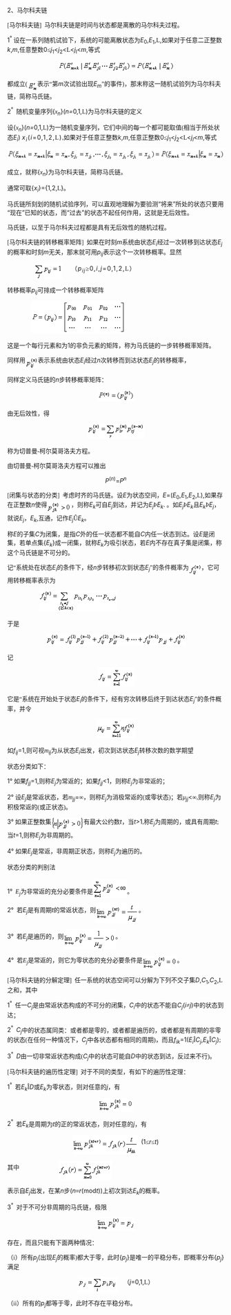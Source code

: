 <div class=Section1>
<p class=MsoNormal><span lang=EN-US>2</span><span lang=ZH-CN style='font-family:
宋体_GB2312'>、马尔科夫链</span></p>
<p class=MsoNormal><span lang=EN-US style='font-family:宋体_GB2312'>[</span><span
lang=ZH-CN style='font-family:宋体_GB2312'>马尔科夫链</span><span lang=EN-US
style='font-family:宋体_GB2312'>]&nbsp; </span><span lang=ZH-CN style='font-family:
宋体_GB2312'>马尔科夫链是时间与状态都是离散的马尔科夫过程。</span></p>
<p class=MsoNormal><span lang=EN-US>1<sup>°</sup></span><span lang=EN-US
style='font-family:宋体_GB2312'> </span><span lang=ZH-CN style='font-family:宋体_GB2312'>设在一系列随机试验下，系统的可能离散状态为</span><i><span
lang=EN-US>E</span></i><sub><span lang=EN-US>0</span></sub><span lang=EN-US>,<i>E</i><sub>1</sub>,</span><span
lang=EN-US style='font-family:"MT Extra"'>L</span><span lang=EN-US>,</span><span
lang=ZH-CN style='font-family:宋体_GB2312'>如果对于任意二正整数</span><i><span lang=EN-US>k</span></i><span
lang=EN-US>,<i>m</i>,</span><span lang=ZH-CN style='font-family:宋体_GB2312'>任意整数</span><span
lang=EN-US>0</span><span lang=ZH-CN style='font-family:宋体_GB2312'>≤</span><i><span
lang=EN-US>j</span></i><sub><span lang=EN-US>1</span></sub><span lang=EN-US>&lt;<i>j</i><sub>2</sub>&lt;</span><span
lang=EN-US style='font-family:"MT Extra"'>L</span><span lang=EN-US>&lt;<i>j</i><sub>l</sub>&lt;<i>m</i>,</span><span
lang=ZH-CN style='font-family:宋体_GB2312'>等式</span></p>
<p class=MsoNormal align=center style='text-align:center'><sub><span
lang=EN-US style='font-family:宋体_GB2312'><img width=269 height=25
src="res/17e9d95da129bdd93c34fb6cc6aaaa52_5876_files/image002.gif" u1:shapes="_x0000_i1025"></span></sub></p>
<p class=MsoNormal><span lang=ZH-CN style='font-family:宋体_GB2312'>都成立</span><span
lang=EN-US style='font-family:宋体_GB2312'>(<sub><img width=23 height=24
src="res/17e9d95da129bdd93c34fb6cc6aaaa52_5876_files/image004.gif" u1:shapes="_x0000_i1026"
align=absmiddle></sub></span><span lang=ZH-CN style='font-family:宋体_GB2312'>表示“第</span><i><span
lang=EN-US>m</span></i><span lang=ZH-CN style='font-family:宋体_GB2312'>次试验出现</span><i><span
lang=EN-US>E<sub>m</sub></span></i><span lang=ZH-CN style='font-family:宋体_GB2312'>”</span><span
lang=ZH-CN style='font-family:宋体_GB2312'>的事件</span><span lang=EN-US
style='font-family:宋体_GB2312'>)</span><span lang=ZH-CN style='font-family:宋体_GB2312'>，那末称这一随机试验列为马尔科夫链，简称马氏链。</span></p>
<p class=MsoNormal><span lang=EN-US>2<sup>° </sup></span><span lang=EN-US
style='font-family:宋体_GB2312'>&nbsp;</span><span lang=ZH-CN style='font-family:
宋体_GB2312'>随机变量序列</span><span lang=EN-US>{</span><i><span lang=EN-US
style='font-family:Symbol'>x</span><sub><span lang=EN-US>n</span></sub></i><span
lang=EN-US>}(<i>n=</i>0,1,</span><span lang=EN-US style='font-family:"MT Extra"'>L</span><span
lang=EN-US>)</span><span lang=ZH-CN style='font-family:宋体_GB2312'>为马尔科夫链的定义</span></p>
<p class=MsoNormal><span lang=ZH-CN style='font-family:宋体_GB2312'>设</span><span
lang=EN-US>{</span><i><span lang=EN-US style='font-family:Symbol'>x</span><sub><span
lang=EN-US>n</span></sub></i><span lang=EN-US>}(<i>n=</i>0,1,</span><span
lang=EN-US style='font-family:"MT Extra"'>L</span><span lang=EN-US>)</span><span
lang=ZH-CN style='font-family:宋体_GB2312'>为一随机变量序列，它们中间的每一个都可能取值</span><span
lang=EN-US style='font-family:宋体_GB2312'>(</span><span lang=ZH-CN
style='font-family:宋体_GB2312'>相当于所处状态</span><i><span lang=EN-US>E<sub>i</sub></span></i><span
lang=EN-US>) <i><span style='letter-spacing:1.0pt'>x<sub>i</sub></span></i><span
style='letter-spacing:1.0pt'>(<i>i</i>=0,1,2,</span></span><span lang=EN-US
style='font-family:"MT Extra";letter-spacing:1.0pt'>L</span><span lang=EN-US
style='letter-spacing:1.0pt'>)</span><span lang=EN-US style='font-family:宋体_GB2312'>,</span><span
lang=ZH-CN style='font-family:宋体_GB2312'>如果对于任意正整数</span><i><span lang=EN-US>k</span></i><span
lang=EN-US>,<i>m</i>,</span><span lang=ZH-CN style='font-family:宋体_GB2312'>任意正整数</span><span
lang=EN-US>0</span><span lang=ZH-CN style='font-family:宋体_GB2312'>≤</span><i><span
lang=EN-US>j</span></i><sub><span lang=EN-US>1</span></sub><span lang=EN-US>&lt;<i>j</i><sub>2</sub>&lt;</span><span
lang=EN-US style='font-family:"MT Extra"'>L</span><span lang=EN-US>&lt;<i>j<sub>l</sub></i>&lt;<i>m</i>,</span><span
lang=ZH-CN style='font-family:宋体_GB2312'>等式</span></p>
<p class=MsoNormal><sub><span lang=EN-US style='font-family:宋体_GB2312'><img
width=525 height=27 src="res/17e9d95da129bdd93c34fb6cc6aaaa52_5876_files/image006.gif"
u1:shapes="_x0000_i1027"></span></sub></p>
<p class=MsoNormal><span lang=ZH-CN style='font-family:宋体_GB2312'>成立，就称</span><span
lang=EN-US>{</span><i><span lang=EN-US style='font-family:Symbol'>x</span><sub><span
lang=EN-US>n</span></sub></i><span lang=EN-US>}</span><span lang=ZH-CN
style='font-family:宋体_GB2312'>为马尔科夫链，简称马氏链。</span></p>
<p class=MsoNormal><span lang=ZH-CN style='font-family:宋体_GB2312'>通常可取</span><span
lang=EN-US>{<i>x<sub>i</sub></i>}={1,2,</span><span lang=EN-US
style='font-family:"MT Extra"'>L</span><span lang=EN-US>}</span><span
lang=ZH-CN style='font-family:宋体_GB2312'>。</span></p>
<p class=MsoBodyTextIndent><span lang=ZH-CN>马氏链所刻划的随机试验序列，可以直观地理解为要验测“将来”所处的状态只要用“现在”已知的状态，而“过去”的状态不起任何作用，这就是无后效性。</span></p>
<p class=MsoNormal><span lang=ZH-CN style='font-family:宋体_GB2312'>马氏链，以至于马尔科夫过程都是具有无后效性的随机过程。</span></p>
<p class=MsoNormal><span lang=EN-US style='font-family:宋体_GB2312'>[</span><span
lang=ZH-CN style='font-family:宋体_GB2312'>马尔科夫链的转移概率矩阵</span><span lang=EN-US
style='font-family:宋体_GB2312'>]&nbsp; </span><span lang=ZH-CN style='font-family:
宋体_GB2312'>如果在时刻</span><i><span lang=EN-US>m</span></i><span lang=ZH-CN
style='font-family:宋体_GB2312'>系统由状态</span><i><span lang=EN-US>E<sub>i</sub></span></i><span
lang=ZH-CN style='font-family:宋体_GB2312'>经过一次转移到达状态</span><i><span lang=EN-US>E<sub>j</sub></span></i><span
lang=ZH-CN style='font-family:宋体_GB2312'>的概率和时刻</span><i><span lang=EN-US>m</span></i><span
lang=ZH-CN style='font-family:宋体_GB2312'>无关，那末就可用</span><i><span lang=EN-US>p<sub>ij</sub></span></i><span
lang=ZH-CN style='font-family:宋体_GB2312'>表示这个一次转移概率。显然</span></p>
<p class=MsoNormal><span lang=EN-US style='font-family:宋体_GB2312'>&nbsp;&nbsp;&nbsp;&nbsp;&nbsp;&nbsp;&nbsp;&nbsp;&nbsp;&nbsp;&nbsp;&nbsp;&nbsp;&nbsp;&nbsp;&nbsp;&nbsp;
<sub><img width=64 height=37
src="res/17e9d95da129bdd93c34fb6cc6aaaa52_5876_files/image008.gif" u1:shapes="_x0000_i1035"
align=absmiddle></sub>&nbsp;&nbsp;&nbsp;&nbsp;&nbsp;</span><span lang=EN-US>&nbsp;</span><span
lang=ZH-CN style='font-family:宋体_GB2312;letter-spacing:1.0pt'>（</span><i><span
lang=EN-US style='letter-spacing:1.0pt'>p<sub>ij</sub></span></i><span
lang=ZH-CN style='font-family:宋体_GB2312;letter-spacing:1.0pt'>≥</span><span
lang=EN-US style='letter-spacing:1.0pt'>0,<i>i</i>,<i>j</i>=0,1,2,</span><span
lang=EN-US style='font-family:"MT Extra";letter-spacing:1.0pt'>L</span><span
lang=ZH-CN style='font-family:宋体_GB2312;letter-spacing:1.0pt'>）</span></p>
<p class=MsoNormal><span lang=ZH-CN style='font-family:宋体_GB2312'>转移概率</span><i><span
lang=EN-US>p<sub>ij</sub></span></i><span lang=ZH-CN style='font-family:宋体_GB2312'>可排成一个转移概率矩阵</span></p>
<p class=MsoNormal><span lang=EN-US style='font-family:宋体_GB2312'>&nbsp;&nbsp;&nbsp;&nbsp;&nbsp;&nbsp;&nbsp;&nbsp;&nbsp;&nbsp;&nbsp;&nbsp;&nbsp;&nbsp;&nbsp;
<sub><img width=217 height=75
src="res/17e9d95da129bdd93c34fb6cc6aaaa52_5876_files/image010.gif" u1:shapes="_x0000_i1036"></sub></span></p>
<p class=MsoNormal><span lang=ZH-CN style='font-family:宋体_GB2312'>这是一个每行元素和为</span><span
lang=EN-US>1</span><span lang=ZH-CN style='font-family:宋体_GB2312'>的非负元素的矩阵，称为马氏链的一步转移概率矩阵。</span></p>
<p class=MsoNormal><span lang=ZH-CN style='font-family:宋体_GB2312'>同样用</span><sub><span
lang=EN-US style='font-family:宋体_GB2312'><img width=29 height=27
src="res/17e9d95da129bdd93c34fb6cc6aaaa52_5876_files/image012.gif" u1:shapes="_x0000_i1037"
align=absmiddle></span></sub><span lang=ZH-CN style='font-family:宋体_GB2312'>表示系统由状态</span><i><span
lang=EN-US>E<sub>i</sub></span></i><span lang=ZH-CN style='font-family:宋体_GB2312'>经过</span><i><span
lang=EN-US>n</span></i><span lang=ZH-CN style='font-family:宋体_GB2312'>次转移而到达状态</span><i><span
lang=EN-US>E<sub>j</sub></span></i><span lang=ZH-CN style='font-family:宋体_GB2312'>的转移概率，</span></p>
<p class=MsoNormal><span lang=ZH-CN style='font-family:宋体_GB2312'>同样定义马氏链的</span><i><span
lang=EN-US>n</span></i><span lang=ZH-CN style='font-family:宋体_GB2312'>步转移概率矩阵：</span></p>
<p class=MsoNormal align=center style='text-align:center'><sub><span
lang=EN-US style='font-family:宋体_GB2312'><img width=85 height=27
src="res/17e9d95da129bdd93c34fb6cc6aaaa52_5876_files/image014.gif" u1:shapes="_x0000_i1038"></span></sub></p>
<p class=MsoNormal><span lang=ZH-CN style='font-family:宋体_GB2312'>由无后效性，得</span></p>
<p class=MsoNormal align=center style='text-align:center'><sub><span
lang=EN-US style='font-family:宋体_GB2312'><img width=133 height=36
src="res/17e9d95da129bdd93c34fb6cc6aaaa52_5876_files/image016.gif" u1:shapes="_x0000_i1039"></span></sub></p>
<p class=MsoNormal><span lang=ZH-CN style='font-family:宋体_GB2312'>称为切普曼</span><span
lang=EN-US style='font-family:宋体_GB2312'>-</span><span lang=ZH-CN
style='font-family:宋体_GB2312'>柯尔莫哥洛夫方程。</span></p>
<p class=MsoNormal><span lang=ZH-CN style='font-family:宋体_GB2312'>由切普曼</span><span
lang=EN-US style='font-family:宋体_GB2312'>-</span><span lang=ZH-CN
style='font-family:宋体_GB2312'>柯尔莫哥洛夫方程可以推出</span></p>
<p class=MsoNormal align=center style='text-align:center'><i><span lang=EN-US>P</span></i><sup><span
lang=EN-US>(<i>n</i>)</span></sup><span lang=EN-US>=<i>P<sup>n</sup></i></span></p>
<p class=MsoNormal><span lang=EN-US style='font-family:宋体_GB2312'>[</span><span
lang=ZH-CN style='font-family:宋体_GB2312'>闭集与状态的分类</span><span lang=EN-US
style='font-family:宋体_GB2312'>]&nbsp; </span><span lang=ZH-CN style='font-family:
宋体_GB2312'>考虑时齐的马氏链。设</span><i><span lang=EN-US>E</span></i><span lang=ZH-CN
style='font-family:宋体_GB2312'>为状态空间，</span><i><span lang=EN-US>E</span></i><span
lang=EN-US>=(<i>E</i><sub>0</sub>,<i>E</i><sub>1</sub>,<i>E</i><sub>2</sub>,</span><span
lang=EN-US style='font-family:"MT Extra"'>L</span><span lang=EN-US>),</span><span
lang=ZH-CN style='font-family:宋体_GB2312'>如果存在正整数</span><i><span lang=EN-US>n</span></i><span
lang=ZH-CN style='font-family:宋体_GB2312'>使得</span><sub><span lang=EN-US
style='font-family:宋体_GB2312'><img width=56 height=27
src="res/17e9d95da129bdd93c34fb6cc6aaaa52_5876_files/image018.gif" u1:shapes="_x0000_i1040"
align=absmiddle></span></sub><span lang=ZH-CN style='font-family:宋体_GB2312'>，则称</span><i><span
lang=EN-US>E<sub>k</sub></span></i><span lang=ZH-CN style='font-family:宋体_GB2312'>可自</span><i><span
lang=EN-US>E<sub>j</sub></span></i><span lang=ZH-CN style='font-family:宋体_GB2312'>到达，并记为</span><i><span
lang=EN-US>E<sub>j</sub></span></i><span lang=EN-US style='font-family:Symbol'>&THORN;</span><i><span
lang=EN-US>E<sub>k</sub></span></i><span lang=EN-US>.</span><span lang=EN-US
style='font-family:宋体_GB2312'> </span><span lang=ZH-CN style='font-family:宋体_GB2312'>。如</span><i><span
lang=EN-US>E<sub>j</sub></span></i><span lang=EN-US style='font-family:Symbol'>&THORN;</span><i><span
lang=EN-US>E<sub>k</sub></span></i><span lang=ZH-CN style='font-family:宋体_GB2312'>且</span><i><span
lang=EN-US>E<sub>k</sub></span></i><span lang=EN-US style='font-family:Symbol'>&THORN;</span><i><span
lang=EN-US>E<sub>j</sub></span></i><span lang=ZH-CN style='font-family:宋体_GB2312'>，</span><span
lang=ZH-CN style='font-family:宋体_GB2312'>就说</span><i><span lang=EN-US>E<sub>j</sub></span></i><span
lang=ZH-CN style='font-family:宋体_GB2312'>，</span><i><span lang=EN-US>E<sub>k</sub></span></i><span
lang=EN-US>,</span><span lang=ZH-CN style='font-family:宋体_GB2312'>互通，记作</span><i><span
lang=EN-US>E<sub>j</sub></span></i><span lang=EN-US style='font-family:Symbol'>&Ucirc;</span><i><span
lang=EN-US>E<sub>k</sub></span></i><span lang=ZH-CN style='font-family:宋体_GB2312'>。</span></p>
<p class=MsoNormal><span lang=ZH-CN style='font-family:宋体_GB2312'>称</span><i><span
lang=EN-US>E</span></i><span lang=ZH-CN style='font-family:宋体_GB2312'>的子集</span><i><span
lang=EN-US>C</span></i><span lang=ZH-CN style='font-family:宋体_GB2312'>为闭集，是指</span><i><span
lang=EN-US>C</span></i><span lang=ZH-CN style='font-family:宋体_GB2312'>外的任一状态都不能自</span><i><span
lang=EN-US>C</span></i><span lang=ZH-CN style='font-family:宋体_GB2312'>内任一状态到达。设</span><i><span
lang=EN-US>E</span></i><span lang=ZH-CN style='font-family:宋体_GB2312'>是闭集，若单点集</span><span
lang=EN-US>{<i>E<sub>k</sub></i>}</span><span lang=ZH-CN style='font-family:
宋体_GB2312'>成一闭集，就称</span><i><span lang=EN-US>E<sub>k</sub></span></i><span
lang=ZH-CN style='font-family:宋体_GB2312'>为吸引状态，若</span><i><span lang=EN-US>E</span></i><span
lang=ZH-CN style='font-family:宋体_GB2312'>内</span><span lang=ZH-CN
style='font-family:宋体_GB2312'>不存在真子集是闭集，称这个马氏链是不可分的。</span></p>
<p class=MsoNormal><span lang=ZH-CN style='font-family:宋体_GB2312'>记“系统处在状态</span><i><span
lang=EN-US>E<sub>i</sub></span></i><span lang=ZH-CN style='font-family:宋体_GB2312'>的条件下，经</span><i><span
lang=EN-US>n</span></i><span lang=ZH-CN style='font-family:宋体_GB2312'>步转移初次到状态</span><i><span
lang=EN-US>E<sub>j</sub></span></i><span lang=ZH-CN style='font-family:宋体_GB2312'>”</span><span
lang=ZH-CN style='font-family:宋体_GB2312'>的条件概率为</span><sub><span lang=EN-US
style='font-family:宋体_GB2312'><img width=29 height=27
src="res/17e9d95da129bdd93c34fb6cc6aaaa52_5876_files/image020.gif" u1:shapes="_x0000_i1041"
align=absmiddle></span></sub><span lang=ZH-CN style='font-family:宋体_GB2312'>，它可用转移概率表示为</span></p>
<p class=MsoNormal><span lang=EN-US style='font-family:宋体_GB2312'>&nbsp;&nbsp;&nbsp;&nbsp;&nbsp;&nbsp;&nbsp;&nbsp;&nbsp;&nbsp;&nbsp;&nbsp;&nbsp;&nbsp;&nbsp;&nbsp;&nbsp;&nbsp;&nbsp;&nbsp;
<sub><img width=181 height=49
src="res/17e9d95da129bdd93c34fb6cc6aaaa52_5876_files/image022.gif" u1:shapes="_x0000_i1042"></sub></span></p>
<p class=MsoNormal><span lang=ZH-CN style='font-family:宋体_GB2312'>于是</span></p>
<p class=MsoNormal align=center style='text-align:center'><sub><span
lang=EN-US style='font-family:宋体_GB2312'><img width=325 height=27
src="res/17e9d95da129bdd93c34fb6cc6aaaa52_5876_files/image024.gif" u1:shapes="_x0000_i1043"></span></sub></p>
<p class=MsoNormal><span lang=ZH-CN style='font-family:宋体_GB2312'>记</span></p>
<p class=MsoNormal align=center style='text-align:center'><sub><span
lang=EN-US style='font-family:宋体_GB2312'><img width=85 height=45
src="res/17e9d95da129bdd93c34fb6cc6aaaa52_5876_files/image026.gif" u1:shapes="_x0000_i1044"></span></sub></p>
<p class=MsoNormal><span lang=ZH-CN style='font-family:宋体_GB2312'>它是“系统在开始处于状态</span><i><span
lang=EN-US>E<sub>i</sub></span></i><span lang=ZH-CN style='font-family:宋体_GB2312'>的条件下，经有穷次转移后终于到达状态</span><i><span
lang=EN-US>E<sub>j</sub></span></i><span lang=ZH-CN style='font-family:宋体_GB2312'>”</span><span
lang=ZH-CN style='font-family:宋体_GB2312'>的条件概率，并令</span></p>
<p class=MsoNormal align=center style='text-align:center'><sub><span
lang=EN-US style='font-family:宋体_GB2312'><img width=92 height=45
src="res/17e9d95da129bdd93c34fb6cc6aaaa52_5876_files/image028.gif" u1:shapes="_x0000_i1045"></span></sub></p>
<p class=MsoNormal><span lang=ZH-CN style='font-family:宋体_GB2312'>如</span><i><span
lang=EN-US>f<sub>ij</sub></span></i><span lang=EN-US>=1,</span><span
lang=ZH-CN style='font-family:宋体_GB2312'>则可视</span><i><span lang=EN-US
style='font-family:Symbol'>m</span><sub><span lang=EN-US>ij</span></sub></i><span
lang=ZH-CN style='font-family:宋体_GB2312'>为从状态</span><i><span lang=EN-US>E<sub>i</sub></span></i><span
lang=ZH-CN style='font-family:宋体_GB2312'>出发，初次到达状态</span><i><span lang=EN-US>E<sub>j</sub></span></i><span
lang=ZH-CN style='font-family:宋体_GB2312'>转移次数的数学期望</span></p>
<p class=MsoNormal><span lang=ZH-CN style='font-family:宋体_GB2312'>状态分类如下：</span></p>
<p class=MsoNormal><span lang=EN-US>1</span><span lang=EN-US>°</span><span
lang=EN-US style='font-family:宋体_GB2312'> </span><span lang=ZH-CN
style='font-family:宋体_GB2312'>如果</span><i><span lang=EN-US>f<sub>jj</sub></span></i><span
lang=EN-US>=1,</span><span lang=ZH-CN style='font-family:宋体_GB2312'>则称</span><i><span
lang=EN-US>E<sub>j</sub></span></i><span lang=ZH-CN style='font-family:宋体_GB2312'>为常返的；如果</span><i><span
lang=EN-US>f<sub>jj</sub></span></i><span lang=EN-US>&lt;1</span><span
lang=ZH-CN style='font-family:宋体_GB2312'>，则称</span><i><span lang=EN-US>E<sub>j</sub></span></i><span
lang=ZH-CN style='font-family:宋体_GB2312'>为非常返的；</span></p>
<p class=MsoNormal><span lang=EN-US>2</span><span lang=EN-US>°</span><span
lang=EN-US style='font-family:宋体_GB2312'> </span><span lang=ZH-CN
style='font-family:宋体_GB2312'>设</span><i><span lang=EN-US>E<sub>j</sub></span></i><span
lang=ZH-CN style='font-family:宋体_GB2312'>是常返状态，若</span><i><span lang=EN-US
style='font-family:Symbol'>m</span><sub><span lang=EN-US>jj</span></sub></i><span
lang=EN-US>=</span><span lang=ZH-CN style='font-family:宋体_GB2312'>∞</span><span
lang=ZH-CN style='font-family:宋体_GB2312'>，则称</span><i><span lang=EN-US>E<sub>j</sub></span></i><span
lang=ZH-CN style='font-family:宋体_GB2312'>为消极常返的</span><span lang=EN-US
style='font-family:宋体_GB2312'>(</span><span lang=ZH-CN style='font-family:宋体_GB2312'>或零状态</span><span
lang=EN-US style='font-family:宋体_GB2312'>)</span><span lang=ZH-CN
style='font-family:宋体_GB2312'>；若</span><i><span lang=ZH-CN style='font-family:
宋体_GB2312'>μ</span><sub><span lang=EN-US>jj</span></sub></i><span lang=EN-US>&lt;</span><span
lang=ZH-CN style='font-family:宋体_GB2312'>∞</span><span lang=EN-US
style='font-family:宋体_GB2312'>,</span><span lang=ZH-CN style='font-family:宋体_GB2312'>则称</span><i><span
lang=EN-US>E<sub>j</sub></span></i><span lang=ZH-CN style='font-family:宋体_GB2312'>为积极常返的</span><span
lang=EN-US style='font-family:宋体_GB2312'>(</span><span lang=ZH-CN
style='font-family:宋体_GB2312'>或正状态</span><span lang=EN-US style='font-family:
宋体_GB2312'>)</span><span lang=ZH-CN style='font-family:宋体_GB2312'>。</span></p>
<p class=MsoNormal><span lang=EN-US>3</span><span lang=EN-US>°</span><span
lang=EN-US style='font-family:宋体_GB2312'> </span><span lang=ZH-CN
style='font-family:宋体_GB2312'>如果正整数集</span><sub><span lang=EN-US
style='font-family:宋体_GB2312'><img width=75 height=29
src="res/17e9d95da129bdd93c34fb6cc6aaaa52_5876_files/image030.gif" u1:shapes="_x0000_i1046"
align=absmiddle></span></sub><span lang=ZH-CN style='font-family:宋体_GB2312'>有最大公约数</span><i><span
lang=EN-US>t</span></i><span lang=ZH-CN style='font-family:宋体_GB2312'>，当</span><i><span
lang=EN-US>t</span></i><span lang=EN-US>&gt;1</span><span lang=EN-US
style='font-family:宋体_GB2312'>,</span><span lang=ZH-CN style='font-family:宋体_GB2312'>称</span><i><span
lang=EN-US>E<sub>j</sub></span></i><span lang=ZH-CN style='font-family:宋体_GB2312'>为周期的，或具有周期</span><i><span
lang=EN-US>t</span></i><span lang=EN-US style='font-family:宋体_GB2312'>;</span><span
lang=ZH-CN style='font-family:宋体_GB2312'>当</span><i><span lang=EN-US>t</span></i><span
lang=EN-US>=1,</span><span lang=ZH-CN style='font-family:宋体_GB2312'>则称</span><i><span
lang=EN-US>E<sub>j</sub></span></i><span lang=ZH-CN style='font-family:宋体_GB2312'>为非周期的。</span></p>
<p class=MsoNormal><span lang=EN-US>4</span><span lang=EN-US>°</span><span
lang=EN-US style='font-family:宋体_GB2312'> </span><span lang=ZH-CN
style='font-family:宋体_GB2312'>如果</span><i><span lang=EN-US>E<sub>j</sub></span></i><span
lang=ZH-CN style='font-family:宋体_GB2312'>是常返，非周期正状态，则称</span><i><span
lang=EN-US>E<sub>j</sub></span></i><span lang=ZH-CN style='font-family:宋体_GB2312'>为遍历的。</span></p>
<p class=MsoNormal><span lang=ZH-CN style='font-family:宋体_GB2312'>状态分类的判别法</span></p>
<p class=MsoNormal><span lang=EN-US>1</span><span lang=EN-US>°</span><span
lang=EN-US style='font-family:宋体_GB2312'>&nbsp; <i>E<sub>j</sub></i></span><span
lang=ZH-CN style='font-family:宋体_GB2312'>为非常返的充分必要条件是</span><sub><span
lang=EN-US style='font-family:宋体_GB2312'><img width=79 height=45
src="res/17e9d95da129bdd93c34fb6cc6aaaa52_5876_files/image032.gif" u1:shapes="_x0000_i1047"
align=absbottom></span></sub><span lang=ZH-CN style='font-family:宋体_GB2312'>。</span></p>
<p class=MsoNormal><span lang=EN-US>2</span><span lang=EN-US>°</span><span
lang=EN-US style='font-family:宋体_GB2312'>&nbsp; </span><span lang=ZH-CN
style='font-family:宋体_GB2312'>若</span><i><span lang=EN-US>E<sub>j</sub></span></i><span
lang=ZH-CN style='font-family:宋体_GB2312'>是有周期</span><i><span lang=EN-US>t</span></i><span
lang=ZH-CN style='font-family:宋体_GB2312'>的常返状态，则</span><sub><span lang=EN-US
style='font-family:宋体_GB2312'><img width=99 height=47
src="res/17e9d95da129bdd93c34fb6cc6aaaa52_5876_files/image034.gif" u1:shapes="_x0000_i1048"
align=absmiddle></span></sub><span lang=ZH-CN style='font-family:宋体_GB2312'>。</span></p>
<p class=MsoNormal><span lang=EN-US>3</span><span lang=EN-US>°</span><span
lang=EN-US style='font-family:宋体_GB2312'>&nbsp; </span><span lang=ZH-CN
style='font-family:宋体_GB2312'>若</span><i><span lang=EN-US>E<sub>j</sub></span></i><span
lang=ZH-CN style='font-family:宋体_GB2312'>是遍历的，则</span><sub><span lang=EN-US
style='font-family:宋体_GB2312'><img width=120 height=47
src="res/17e9d95da129bdd93c34fb6cc6aaaa52_5876_files/image036.gif" u1:shapes="_x0000_i1049"
align=absmiddle></span></sub><span lang=ZH-CN style='font-family:宋体_GB2312'>。</span></p>
<p class=MsoNormal><span lang=EN-US>4</span><span lang=EN-US>°</span><span
lang=EN-US style='font-family:宋体_GB2312'>&nbsp; </span><span lang=ZH-CN
style='font-family:宋体_GB2312'>若</span><i><span lang=EN-US style='font-family:
宋体_GB2312'>E<sub>j</sub></span></i><span lang=ZH-CN style='font-family:宋体_GB2312'>是常返的，则它为零状态的充分必要条件是</span><sub><span
lang=EN-US style='font-family:宋体_GB2312'><img width=80 height=31
src="res/17e9d95da129bdd93c34fb6cc6aaaa52_5876_files/image038.gif" u1:shapes="_x0000_i1050"
align=absmiddle></span></sub><span lang=ZH-CN style='font-family:宋体_GB2312'>。</span></p>
<p class=MsoNormal><span lang=EN-US style='font-family:宋体_GB2312'>[</span><span
lang=ZH-CN style='font-family:宋体_GB2312'>马尔科夫链的分解定理</span><span lang=EN-US
style='font-family:宋体_GB2312'>]&nbsp; </span><span lang=ZH-CN style='font-family:
宋体_GB2312'>任一系统的状态空间可以分解为下列不交子集</span><i><span lang=EN-US>D</span></i><span
lang=EN-US>,<i>C</i><sub>1</sub>,<i>C</i><sub>2</sub>,</span><span lang=EN-US
style='font-family:"MT Extra"'>L</span><span lang=ZH-CN style='font-family:
宋体_GB2312'>之和，其中</span></p>
<p class=MsoNormal><span lang=EN-US>1<sup>°</sup></span><span lang=EN-US
style='font-family:宋体_GB2312'>&nbsp; </span><span lang=ZH-CN style='font-family:
宋体_GB2312'>任一</span><i><span lang=EN-US>C<sub>j</sub></span></i><span
lang=ZH-CN style='font-family:宋体_GB2312'>是由常返状态构成的不可分的闭集，</span><i><span
lang=EN-US>C<sub>i</sub></span></i><span lang=ZH-CN style='font-family:宋体_GB2312'>中的状态不能自</span><i><span
lang=EN-US>C<sub>j</sub></span></i><span lang=EN-US>(<i>i</i></span><span
lang=ZH-CN style='font-family:宋体_GB2312'>≠</span><i><span lang=EN-US>j</span></i><span
lang=EN-US>)</span><span lang=ZH-CN style='font-family:宋体_GB2312'>中的状态到达；</span></p>
<p class=MsoNormal><span lang=EN-US>2<sup>°</sup></span><span lang=EN-US
style='font-family:宋体_GB2312'>&nbsp; </span><i><span lang=EN-US>C<sub>j</sub></span></i><span
lang=ZH-CN style='font-family:宋体_GB2312'>中的状态属同类：或者都是零的，或者都是遍历的，或者都是有周期的非零的状态</span><span
lang=EN-US style='font-family:宋体_GB2312'>(</span><span lang=ZH-CN
style='font-family:宋体_GB2312'>在任何一种情况下，</span><i><span lang=EN-US>C<sub>j</sub></span></i><span
lang=ZH-CN style='font-family:宋体_GB2312'>中各状态都有相同的周期</span><span lang=EN-US
style='font-family:宋体_GB2312'>)</span><span lang=ZH-CN style='font-family:宋体_GB2312'>，而且</span><i><span
lang=EN-US>f<sub>ik</sub></span></i><span lang=EN-US>=1(<i>E<sub>i</sub></i></span><span
lang=EN-US style='font-family:Symbol'>&Icirc;</span><i><span lang=EN-US>C<sub>j</sub></span></i><span
lang=EN-US>,<i>E<sub>k</sub></i></span><span lang=EN-US style='font-family:
Symbol'>&Icirc;</span><i><span lang=EN-US>C<sub>j</sub></span></i><span lang=EN-US>)</span><span
lang=EN-US style='font-family:宋体_GB2312'>;</span></p>
<p class=MsoNormal><span lang=EN-US>3<sup>°</sup></span><span lang=EN-US
style='font-family:宋体_GB2312'>&nbsp; </span><i><span lang=EN-US>D</span></i><span
lang=ZH-CN style='font-family:宋体_GB2312'>由一切非常返状态构成</span><span lang=EN-US
style='font-family:宋体_GB2312'>(</span><i><span lang=EN-US>C<sub>j</sub></span></i><span
lang=ZH-CN style='font-family:宋体_GB2312'>中的状态可能自</span><i><span lang=EN-US>D</span></i><span
lang=ZH-CN style='font-family:宋体_GB2312'>中的状态到达，反过来不行</span><span lang=EN-US
style='font-family:宋体_GB2312'>)</span><span lang=ZH-CN style='font-family:宋体_GB2312'>。</span></p>
<p class=MsoNormal><span lang=EN-US style='font-family:宋体_GB2312'>[</span><span
lang=ZH-CN style='font-family:宋体_GB2312'>马尔科夫链的遍历性定理</span><span lang=EN-US
style='font-family:宋体_GB2312'>]&nbsp; </span><span lang=ZH-CN style='font-family:
宋体_GB2312'>对于不同的类型，有如下的遍历性定理：</span></p>
<p class=MsoNormal><span lang=EN-US>1<sup>°</sup></span><span lang=EN-US
style='font-family:宋体_GB2312'>&nbsp; </span><span lang=ZH-CN style='font-family:
宋体_GB2312'>若</span><i><span lang=EN-US>E<sub>k</sub></span></i><span
lang=EN-US style='font-family:Symbol'>&Icirc;</span><i><span lang=EN-US>D</span></i><span
lang=ZH-CN style='font-family:宋体_GB2312'>或</span><i><span lang=EN-US>E<sub>k</sub></span></i><span
lang=ZH-CN style='font-family:宋体_GB2312'>为零状态，则对任意的</span><i><span lang=EN-US>j</span></i><span
lang=ZH-CN style='font-family:宋体_GB2312'>，有</span></p>
<p class=MsoNormal align=center style='text-align:center'><sub><span
lang=EN-US style='font-family:宋体_GB2312'><img width=80 height=31
src="res/17e9d95da129bdd93c34fb6cc6aaaa52_5876_files/image040.gif" u1:shapes="_x0000_i1051"></span></sub></p>
<p class=MsoNormal><span lang=EN-US>2<sup>°</sup></span><span lang=EN-US
style='font-family:宋体_GB2312'>&nbsp; </span><span lang=ZH-CN style='font-family:
宋体_GB2312'>若</span><i><span lang=EN-US>E<sub>k</sub></span></i><span
lang=ZH-CN style='font-family:宋体_GB2312'>是周期为</span><i><span lang=EN-US>t</span></i><span
lang=ZH-CN style='font-family:宋体_GB2312'>的正的常返状态，则对任意的</span><i><span
lang=EN-US>j</span></i><span lang=ZH-CN style='font-family:宋体_GB2312'>，有</span></p>
<p class=MsoNormal align=center style='text-align:center'><sub><span
lang=EN-US style='font-family:宋体_GB2312'><img width=151 height=45
src="res/17e9d95da129bdd93c34fb6cc6aaaa52_5876_files/image042.gif" u1:shapes="_x0000_i1052"
align=absmiddle></span></sub><span lang=EN-US style='font-family:宋体_GB2312'>&nbsp;
</span><span lang=EN-US>(1</span><span lang=ZH-CN style='font-family:宋体_GB2312'>≤</span><i><span
lang=EN-US>r</span></i><span lang=ZH-CN style='font-family:宋体_GB2312'>≤</span><i><span
lang=EN-US>t</span></i><span lang=EN-US>)</span></p>
<p class=MsoNormal><span lang=ZH-CN style='font-family:宋体_GB2312'>其中</span><span
lang=EN-US style='font-family:宋体_GB2312'>&nbsp;&nbsp;&nbsp;&nbsp;&nbsp;&nbsp;&nbsp;&nbsp;&nbsp;&nbsp;&nbsp;&nbsp;&nbsp;&nbsp;&nbsp;&nbsp;&nbsp;&nbsp;&nbsp;&nbsp;&nbsp;&nbsp;&nbsp;&nbsp;&nbsp;
<sub><img width=123 height=45
src="res/17e9d95da129bdd93c34fb6cc6aaaa52_5876_files/image044.gif" u1:shapes="_x0000_i1053"
align=absmiddle></sub></span></p>
<p class=MsoNormal align=left style='text-align:left'><span lang=ZH-CN
style='font-family:宋体_GB2312'>表示自</span><i><span lang=EN-US>E<sub>j</sub></span></i><span
lang=ZH-CN style='font-family:宋体_GB2312'>出发，在某</span><i><span lang=EN-US>n</span></i><span
lang=ZH-CN style='font-family:宋体_GB2312'>步</span><span lang=EN-US>(<i>n</i></span><span
lang=ZH-CN style='font-family:宋体_GB2312'>≡</span><i><span lang=EN-US>r</span></i><span
lang=EN-US>(mod<i>t</i>))</span><span lang=ZH-CN style='font-family:宋体_GB2312'>上初次到达</span><i><span
lang=EN-US>E<sub>k</sub></span></i><span lang=ZH-CN style='font-family:宋体_GB2312'>的概率。</span></p>
<p class=MsoNormal align=left style='text-align:left'><span lang=EN-US>3<sup>°</sup></span><span
lang=EN-US style='font-family:宋体_GB2312'>&nbsp; </span><span lang=ZH-CN
style='font-family:宋体_GB2312'>对于不可分非周期的马氏链，极限</span></p>
<p class=MsoNormal align=center style='text-align:center'><sub><span
lang=EN-US style='font-family:宋体_GB2312'><img width=88 height=31
src="res/17e9d95da129bdd93c34fb6cc6aaaa52_5876_files/image046.gif" u1:shapes="_x0000_i1054"></span></sub></p>
<p class=MsoNormal align=left style='text-align:left'><span lang=ZH-CN
style='font-family:宋体_GB2312'>存在，而且只能有下面两种情况：</span></p>
<p class=MsoNormal align=left style='text-align:left'><span lang=ZH-CN
style='font-family:宋体_GB2312'>（</span><span lang=EN-US style='font-family:黑体'>i</span><span
lang=ZH-CN style='font-family:宋体_GB2312'>）所有</span><i><span lang=EN-US>p<sub>j</sub></span></i><span
lang=EN-US>(</span><span lang=ZH-CN style='font-family:宋体_GB2312'>出现</span><i><span
lang=EN-US>E<sub>j</sub></span></i><span lang=ZH-CN style='font-family:宋体_GB2312'>的</span><span
lang=ZH-CN style='font-family:宋体_GB2312'>概率</span><span lang=EN-US
style='font-family:宋体_GB2312'>)</span><span lang=ZH-CN style='font-family:宋体_GB2312'>都大于零，此时</span><span
lang=EN-US>{<i>p<sub>j</sub></i>}</span><span lang=ZH-CN style='font-family:
宋体_GB2312'>是唯一的平稳分布，即概率分布</span><span lang=EN-US>{<i>p<sub>j</sub></i>}</span><span
lang=ZH-CN style='font-family:宋体_GB2312'>满足</span></p>
<p class=MsoNormal align=center style='text-align:center'><sub><span
lang=EN-US style='font-family:宋体_GB2312'><img width=92 height=36
src="res/17e9d95da129bdd93c34fb6cc6aaaa52_5876_files/image048.gif" u1:shapes="_x0000_i1055"
align=absmiddle></span></sub><span lang=EN-US style='font-family:宋体_GB2312'>&nbsp;&nbsp;&nbsp;
</span><span lang=ZH-CN style='font-family:宋体_GB2312'>（</span><i><span
lang=EN-US>j</span></i><span lang=EN-US>=0,1,</span><span lang=EN-US
style='font-family:"MT Extra"'>L</span><span lang=ZH-CN style='font-family:
宋体_GB2312'>）</span></p>
<p class=MsoNormal align=left style='text-align:left'><span lang=ZH-CN
style='font-family:宋体_GB2312'>（</span><span lang=EN-US style='font-family:黑体'>ii</span><span
lang=ZH-CN style='font-family:宋体_GB2312'>）所有的</span><i><span lang=EN-US>p<sub>j</sub></span></i><span
lang=ZH-CN style='font-family:宋体_GB2312'>都</span><span lang=ZH-CN
style='font-family:宋体_GB2312'>等于零，此时不存在平稳分布。</span></p>
</div>